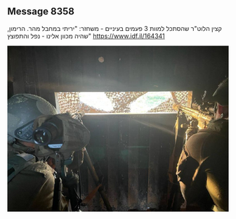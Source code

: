 ## Message 8358

קצין הלוט"ר שהסתכל למוות 3 פעמים בעיניים - משחזר: 
"יריתי במחבל מהר. הרימון, שהיה מכוון אלינו - נפל והתפוצץ"
https://www.idf.il/164341

![Photo](8358/8358_photo.jpg)
